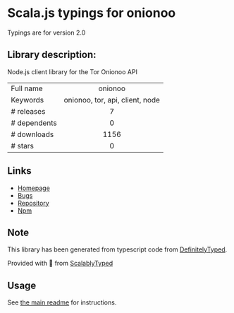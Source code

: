 
# Scala.js typings for onionoo

Typings are for version 2.0

## Library description:
Node.js client library for the Tor Onionoo API

|                    |                 |
| ------------------ | :-------------: |
| Full name          | onionoo |
| Keywords           | onionoo, tor, api, client, node |
| # releases         | 7 |
| # dependents       | 0 |
| # downloads        | 1156 |
| # stars            | 0 |

## Links
- [Homepage](https://github.com/lukechilds/onionoo-node-client)
- [Bugs](https://github.com/lukechilds/onionoo-node-client/issues)
- [Repository](https://github.com/lukechilds/onionoo-node-client)
- [Npm](https://www.npmjs.com/package/onionoo)
    


## Note
This library has been generated from typescript code from [DefinitelyTyped](https://definitelytyped.org).

Provided with :purple_heart: from [ScalablyTyped](https://github.com/oyvindberg/ScalablyTyped)

## Usage
See [the main readme](../../readme.md) for instructions.


